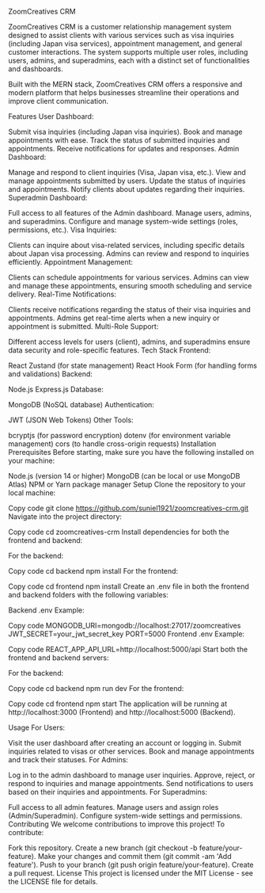 ZoomCreatives CRM

ZoomCreatives CRM is a customer relationship management system designed to assist clients with various services such as visa inquiries (including Japan visa services), appointment management, and general customer interactions. The system supports multiple user roles, including users, admins, and superadmins, each with a distinct set of functionalities and dashboards.

Built with the MERN stack, ZoomCreatives CRM offers a responsive and modern platform that helps businesses streamline their operations and improve client communication.

Features
User Dashboard:

Submit visa inquiries (including Japan visa inquiries).
Book and manage appointments with ease.
Track the status of submitted inquiries and appointments.
Receive notifications for updates and responses.
Admin Dashboard:

Manage and respond to client inquiries (Visa, Japan visa, etc.).
View and manage appointments submitted by users.
Update the status of inquiries and appointments.
Notify clients about updates regarding their inquiries.
Superadmin Dashboard:

Full access to all features of the Admin dashboard.
Manage users, admins, and superadmins.
Configure and manage system-wide settings (roles, permissions, etc.).
Visa Inquiries:

Clients can inquire about visa-related services, including specific details about Japan visa processing.
Admins can review and respond to inquiries efficiently.
Appointment Management:

Clients can schedule appointments for various services.
Admins can view and manage these appointments, ensuring smooth scheduling and service delivery.
Real-Time Notifications:

Clients receive notifications regarding the status of their visa inquiries and appointments.
Admins get real-time alerts when a new inquiry or appointment is submitted.
Multi-Role Support:

Different access levels for users (client), admins, and superadmins ensure data security and role-specific features.
Tech Stack
Frontend:

React
Zustand (for state management)
React Hook Form (for handling forms and validations)
Backend:

Node.js
Express.js
Database:

MongoDB (NoSQL database)
Authentication:

JWT (JSON Web Tokens)
Other Tools:

bcryptjs (for password encryption)
dotenv (for environment variable management)
cors (to handle cross-origin requests)
Installation
Prerequisites
Before starting, make sure you have the following installed on your machine:

Node.js (version 14 or higher)
MongoDB (can be local or use MongoDB Atlas)
NPM or Yarn package manager
Setup
Clone the repository to your local machine:


Copy code
git clone https://github.com/suniel1921/zoomcreatives-crm.git
Navigate into the project directory:


Copy code
cd zoomcreatives-crm
Install dependencies for both the frontend and backend:

For the backend:


Copy code
cd backend
npm install
For the frontend:


Copy code
cd frontend
npm install
Create an .env file in both the frontend and backend folders with the following variables:

Backend .env Example:


Copy code
MONGODB_URI=mongodb://localhost:27017/zoomcreatives
JWT_SECRET=your_jwt_secret_key
PORT=5000
Frontend .env Example:


Copy code
REACT_APP_API_URL=http://localhost:5000/api
Start both the frontend and backend servers:

For the backend:


Copy code
cd backend
npm run dev
For the frontend:


Copy code
cd frontend
npm start
The application will be running at http://localhost:3000 (Frontend) and http://localhost:5000 (Backend).

Usage
For Users:

Visit the user dashboard after creating an account or logging in.
Submit inquiries related to visas or other services.
Book and manage appointments and track their statuses.
For Admins:

Log in to the admin dashboard to manage user inquiries.
Approve, reject, or respond to inquiries and manage appointments.
Send notifications to users based on their inquiries and appointments.
For Superadmins:

Full access to all admin features.
Manage users and assign roles (Admin/Superadmin).
Configure system-wide settings and permissions.
Contributing
We welcome contributions to improve this project! To contribute:

Fork this repository.
Create a new branch (git checkout -b feature/your-feature).
Make your changes and commit them (git commit -am 'Add feature').
Push to your branch (git push origin feature/your-feature).
Create a pull request.
License
This project is licensed under the MIT License - see the LICENSE file for details.
